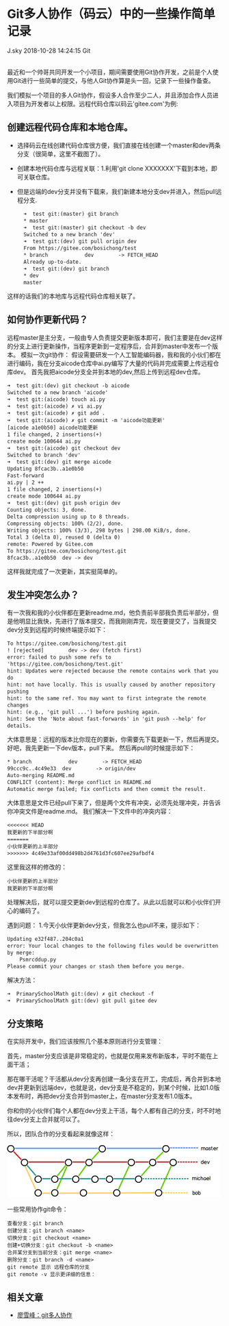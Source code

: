 <div class="blog-article">
<h1 class="title">Git多人协作（码云）中的一些操作简单记录</h1>
<span class="author">J.sky</span>
<span class="time">2018-10-28 14:24:15</span>
<span class="tag">Git</span>
</div>
</br>

最近和一个帅哥共同开发一个小项目，期间需要使用Git协作开发，之前是个人使用Git进行一些简单的提交，与他人Git协作算是头一回，记录下一些操作备查。

我们模拟一个项目的多人Git协作，假设多人合作至少二人，并且添加合作人员进入项目为开发者以上权限。远程代码仓库以码云'gitee.com'为例:

## 创建远程代码仓库和本地仓库。

* 选择码云在线创建代码仓库很方便，我们直接在线创建一个master和dev两条分支（很简单，这里不截图了）。
* 创建本地代码仓库与远程关联：1.利用'git clone XXXXXXX'下载到本地，即可关联仓库。
* 但是远端的dev分支并没有下载来，我们新建本地分支dev并进入，然后pull远程分支.

        ➜  test git:(master) git branch 
        * master
        ➜  test git:(master) git checkout -b dev
        Switched to a new branch 'dev'
        ➜  test git:(dev) git pull origin dev   
        From https://gitee.com/bosichong/test
        * branch            dev        -> FETCH_HEAD
        Already up-to-date.
        ➜  test git:(dev) git branch 
        * dev
        master

这样的话我们的本地库与远程代码仓库相关联了。

## 如何协作更新代码？

远程master是主分支，一般由专人负责提交更新版本即可，我们主要是在dev这样的分支上进行更新操作，当程序更新到一定程序后，合并到master中发布一个版本。
模拟一次git协作：
假设需要研发一个人工智能编码器，我和我的小伙们都在进行编码，我在分支aicode仓库中ai.py编写了大量的代码并完成需要上传远程仓库dev。
首先我把aicode分支全并到本地的dev,然后上传到远程dev仓库。

    ➜  test git:(dev) git checkout -b aicode
    Switched to a new branch 'aicode'
    ➜  test git:(aicode) touch ai.py
    ➜  test git:(aicode) ✗ vi ai.py 
    ➜  test git:(aicode) ✗ git add .
    ➜  test git:(aicode) ✗ git commit -m 'aicode功能更新'
    [aicode a1e0b50] aicode功能更新
    1 file changed, 2 insertions(+)
    create mode 100644 ai.py
    ➜  test git:(aicode) git checkout dev 
    Switched to branch 'dev'
    ➜  test git:(dev) git merge aicode 
    Updating 8fcac3b..a1e0b50
    Fast-forward
    ai.py | 2 ++
    1 file changed, 2 insertions(+)
    create mode 100644 ai.py
    ➜  test git:(dev) git push origin dev  
    Counting objects: 3, done.
    Delta compression using up to 8 threads.
    Compressing objects: 100% (2/2), done.
    Writing objects: 100% (3/3), 298 bytes | 298.00 KiB/s, done.
    Total 3 (delta 0), reused 0 (delta 0)
    remote: Powered by Gitee.com
    To https://gitee.com/bosichong/test.git
    8fcac3b..a1e0b50  dev -> dev

这样我就完成了一次更新，其实挺简单的。

## 发生冲突怎么办？

有一次我和我的小伙伴都在更新readme.md，他负责前半部我负责后半部分，但是他明显比我快，先进行了版本提交，而我刚刚弄完，现在要提交了，当我提交dev分支到远程的时候终端提示如下：

    To https://gitee.com/bosichong/test.git
    ! [rejected]        dev -> dev (fetch first)
    error: failed to push some refs to 'https://gitee.com/bosichong/test.git'
    hint: Updates were rejected because the remote contains work that you do
    hint: not have locally. This is usually caused by another repository pushing
    hint: to the same ref. You may want to first integrate the remote changes
    hint: (e.g., 'git pull ...') before pushing again.
    hint: See the 'Note about fast-forwards' in 'git push --help' for details.

大体意思是：远程的版本比你现在的要新，你需要先下载更新一下，然后再提交。好吧，我先更新一下dev版本，pull下来。
然后再pull的时候提示如下：

    * branch            dev        -> FETCH_HEAD
    99ccc9c..4c49e33  dev        -> origin/dev
    Auto-merging README.md
    CONFLICT (content): Merge conflict in README.md
    Automatic merge failed; fix conflicts and then commit the result.

大体意思是文件已经pull下来了，但是两个文件有冲突，必须先处理冲突，并告诉你冲突文件是readme.md。
我们解决一下文件中的冲突内容：

    <<<<<<< HEAD
    我更新的下半部分啊
    =======
    小伙伴更新的上半部分
    >>>>>>> 4c49e33af00dd498b2d4761d3fc607ee29afbdf4

这里我这样的修改的：

    小伙伴更新的上半部分
    我更新的下半部分啊

处理解决后，就可以提交更新dev到远程的仓库了。从此以后就可以和小伙伴们开心的编码了。

遇到问题：
1.今天小伙伴更新dev分支，但我怎么也pull不来，提示如下：

    Updating e32f487..204c0a1
    error: Your local changes to the following files would be overwritten by merge:
        Psmrcddup.py
    Please commit your changes or stash them before you merge.


解决方法：

    ➜  PrimarySchoolMath git:(dev) ✗ git checkout -f
    ➜  PrimarySchoolMath git:(dev) git pull gitee dev  


## 分支策略

在实际开发中，我们应该按照几个基本原则进行分支管理：

首先，master分支应该是非常稳定的，也就是仅用来发布新版本，平时不能在上面干活；

那在哪干活呢？干活都从dev分支再创建一条分支在开工，完成后，再合并到本地dev并更新到远端dev，也就是说，dev分支是不稳定的，到某个时候，比如1.0版本发布时，再把dev分支合并到master上，在master分支发布1.0版本。

你和你的小伙伴们每个人都在dev分支上干活，每个人都有自己的分支，时不时地往dev分支上合并就可以了。

所以，团队合作的分支看起来就像这样：

![输入图片说明](assets/images/media/upload/2018/10/0.png)


一些常用协作git命令：

    查看分支：git branch
    创建分支：git branch <name>
    切换分支：git checkout <name>
    创建+切换分支：git checkout -b <name>
    合并某分支到当前分支：git merge <name>
    删除分支：git branch -d <name>
    git remote 显示 远程仓库的分支
    git remote -v 显示更详细的信息：


##  相关文章

+ [廖雪峰：git多人协作](https://github.com/bosichong/PrimarySchoolMathematics)
